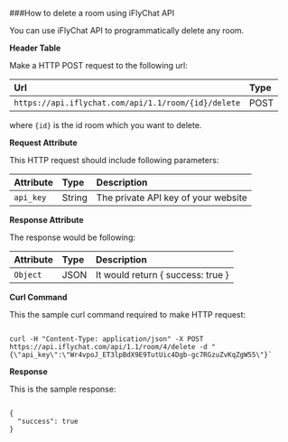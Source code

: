 ###How to delete a room using iFlyChat API

You can use iFlyChat API to programmatically delete any room.

**Header Table**

Make a HTTP POST request to the following url:

| Url        | Type           |
| :------------- |:------------- |
| `https://api.iflychat.com/api/1.1/room/{id}/delete` | POST |

where `{id}` is the id room which you want to delete.

**Request Attribute**

This HTTP request should include following parameters:

| Attribute        | Type          | Description |
| :------------- |:------------- | :-------------|
| `api_key` | String | The private API key of your website |

**Response Attribute**

The response would be following:

| Attribute        | Type          | Description |
| :------------- |:------------- | :-------------|
| `Object` | JSON | It would return { success: true } |

**Curl Command**

This the sample curl command required to make HTTP request:

~~~

curl -H "Content-Type: application/json" -X POST https://api.iflychat.com/api/1.1/room/4/delete -d "{\"api_key\":\"Wr4vpoJ_ET3lpBdX9E9TutUic4Dgb-gc7RGzuZvKqZgW55\"}`

~~~

**Response**

This is the sample response:

~~~

{
  "success": true
}

~~~
